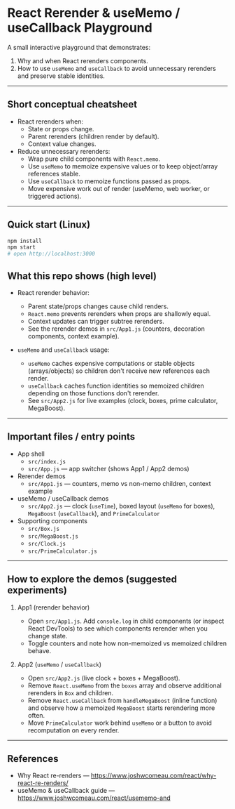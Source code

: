 # React Rerender & useMemo / useCallback Playground

A small interactive playground that demonstrates:
1. Why and when React rerenders components.
2. How to use `useMemo` and `useCallback` to avoid unnecessary rerenders and preserve stable identities.

---

## Short conceptual cheatsheet

- React rerenders when:
  - State or props change.
  - Parent rerenders (children render by default).
  - Context value changes.
- Reduce unnecessary rerenders:
  - Wrap pure child components with `React.memo`.
  - Use `useMemo` to memoize expensive values or to keep object/array references stable.
  - Use `useCallback` to memoize functions passed as props.
  - Move expensive work out of render (useMemo, web worker, or triggered actions).

---

## Quick start (Linux)

```bash
npm install
npm start
# open http://localhost:3000
```

## What this repo shows (high level)

- React rerender behavior:
  - Parent state/props changes cause child renders.
  - `React.memo` prevents rerenders when props are shallowly equal.
  - Context updates can trigger subtree rerenders.
  - See the rerender demos in `src/App1.js` (counters, decoration components, context example).

- `useMemo` and `useCallback` usage:
  - `useMemo` caches expensive computations or stable objects (arrays/objects) so children don't receive new references each render.
  - `useCallback` caches function identities so memoized children depending on those functions don't rerender.
  - See `src/App2.js` for live examples (clock, boxes, prime calculator, MegaBoost).

---

## Important files / entry points

- App shell
  - `src/index.js`
  - `src/App.js` — app switcher (shows App1 / App2 demos)
- Rerender demos
  - `src/App1.js` — counters, memo vs non-memo children, context example
- useMemo / useCallback demos
  - `src/App2.js` — clock (`useTime`), boxed layout (`useMemo` for boxes), `MegaBoost` (`useCallback`), and `PrimeCalculator`
- Supporting components
  - `src/Box.js`
  - `src/MegaBoost.js`
  - `src/Clock.js`
  - `src/PrimeCalculator.js`

---

## How to explore the demos (suggested experiments)

1. App1 (rerender behavior)
   - Open `src/App1.js`. Add `console.log` in child components (or inspect React DevTools) to see which components rerender when you change state.
   - Toggle counters and note how non-memoized vs memoized children behave.

2. App2 (`useMemo` / `useCallback`)
   - Open `src/App2.js` (live clock + boxes + MegaBoost).
   - Remove `React.useMemo` from the `boxes` array and observe additional rerenders in `Box` and children.
   - Remove `React.useCallback` from `handleMegaBoost` (inline function) and observe how a memoized `MegaBoost` starts rerendering more often.
   - Move `PrimeCalculator` work behind `useMemo` or a button to avoid recomputation on every render.

---

## References

- Why React re-renders — https://www.joshwcomeau.com/react/why-react-re-renders/
- useMemo & useCallback guide — https://www.joshwcomeau.com/react/usememo-and